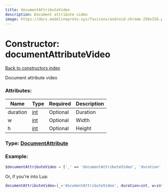 ```yaml
---
title: documentAttributeVideo
description: Document attribute video
image: https://docs.madelineproto.xyz/favicons/android-chrome-256x256.png
---
```

# Constructor: documentAttributeVideo  
[Back to constructors index](index.md)



Document attribute video

### Attributes:

| Name     |    Type       | Required | Description |
|----------|---------------|----------|-------------|
|duration|[int](../types/int.md) | Optional|Duration|
|w|[int](../types/int.md) | Optional|Width|
|h|[int](../types/int.md) | Optional|Height|



### Type: [DocumentAttribute](../types/DocumentAttribute.md)


### Example:

```php
$documentAttributeVideo = ['_' => 'documentAttributeVideo', 'duration' => int, 'w' => int, 'h' => int];
```  


Or, if you're into Lua:

```lua
documentAttributeVideo={_='documentAttributeVideo', duration=int, w=int, h=int}

```


